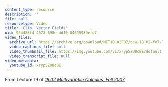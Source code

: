 ```yaml
---
content_type: resource
description: ''
file: null
resourcetype: Video
title: 'Clip: Vector Fields'
uid: 964488f4-4573-698e-dd10-84695939efd7
video_files:
  archive_url: https://archive.org/download/MIT18.02F07/ocw-18_02-f07-lec19_300k.mp4
  video_captions_file: null
  video_thumbnail_file: https://img.youtube.com/vi/xrypSZU8cBE/default.jpg
  video_transcript_file: null
video_metadata:
  youtube_id: xrypSZU8cBE
---
```


From Lecture 19 of [_18.02 Multivariable Calculus, Fall 2007_](/courses/18-02-multivariable-calculus-fall-2007/video_galleries/video-lectures)